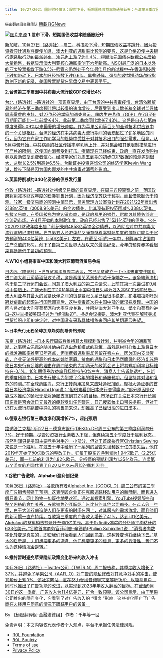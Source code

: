 ```yaml
---
title: 10/27/2021 国际财经快讯：股市下滑，短期国债收益率随通胀跃升；台湾第三季度因中共病毒大流行致GDP仅增长4%
---
```

`秘密翻译组金融团队` [轉載自GNews](https://gnews.org/zh-hans/1620860/)

![](https://assets.gnews.org/wp-content/uploads/2021/10/20211027-1.jpg)[图片来源](https://www.reuters.com/resizer/-jMHMwJ2IraoCoM0olDgzGiMrt4=/960x0/filters:quality%2880%29/cloudfront-us-east-2.images.arcpublishing.com/reuters/YYI3P5EFO5MGXHWANLP5TLOJUM.jpg)
**1.股市下滑，短期国债收益率随通胀跃升**

[新加坡，10月27日（路透社）–周三，科技股下滑，短期国债收益率跳升，因为投资者预计通胀将促使加息，澳大利亚的通胀率比预测的要高，这是价格迫使中央银行家采取行动的最新迹象。澳元也上涨了约0.4%，短期澳元国债在数据公布后被大量抛售，数据显示澳大利亚核心通胀率创下六年新高。MSCI最广泛的日本以外的亚太股票指数下跌0.5%–尽管它仍然处于今年最佳月份的过程中–在香港科技股下跌的带动下。日本的日经指数下跌0.6%。早些时候，强劲的收益推动华尔街指数创下新的记录，美国股票期货在早盘交易中表现平平。](https://www.reuters.com/business/global-markets-wrapup-1-2021-10-27/)

**2.台湾第三季度因中共病毒大流行致GDP仅增长4%**

[台北（路透社）–路透社的一项调查显示，由于台湾的中共病毒疫情，台湾依赖贸易的经济在第三季度预计将以较慢的速度增长，尽管受到出口增长和全球对半导体健康需求的支持。对27位经济学家的调查显示，国内生产总值（GDP）在7月至9月期间可能比一年前增长4%，此前第二季度同比增长7.43%。这将是自去年第四季度录得5.09%以来最慢的增长速度。作为苹果公司等巨头的全球技术供应链中的一个关键枢纽，台湾的经济在中共病毒大流行期间的表现超过了许多地区的同行，因为它在在家工作和学习的趋势中受益于对其技术出口的强劲需求。但是，从5月中旬开始，中共病毒的社区传播率罕见地上升，并对集会和其他限制措施进行了严格的限制，这使国内消费受到打击。疫情现在已经结束，政府一直在发放购物券以帮助恢复消费者信心。经济学家们对周五到期的初步GDP数据的预测差别很大，从增长2.5%到高达6.5%。台新证券投资咨询公司的经济学家Kevin Wang说，增长下降是因为国内爆发的中共病毒对消费的影响。](https://www.oann.com/taiwan-seen-growing-4-in-q3-on-pandemic-hit-but-exports-help/)

**3.英国将削减约340亿英镑的债券发行量**

[伦敦（路透社）–路透社对初级交易商的调查显示，在周三的预算案之前，英国政府将削减本财政年度的债券销售计划，因为经济复苏快于预期，而且借款额低于预测。12家一级交易商的预测中值显示，债务管理办公室将计划在2021/22年度出售2188亿英镑（3008.9亿美元）的金边债券，比其现有职权范围减少338亿英镑。初级交易商，在英国被称为金边做市商，是政府雇用的银行，帮助为其债务创造一个流动市场。在4月开始的本财政年度，政府已经出售了1531亿英镑的债券。它在2020/21财政年度出售了创纪录的4858亿英镑金边债券，以资助应对中共病毒大流行病的经济措施。世界第五大经济体的反弹意味着本财政年度的借款可能低于官方预测的400亿英镑（550亿美元）左右。在截至3月的一年中，预算赤字占国内生产总值的15%，创下了自第二次世界大战以来的最高纪录，今年的预算赤字看起来将远远低于最初的预测。](https://www.oann.com/uk-to-slash-bond-issuance-by-around-34-billion-pounds/)

**4.WTO小组将审查中国和澳大利亚葡萄酒贸易争端**

[日内瓦（路透社）–世界贸易组织周二表示，它已同意成立一个小组来审查中国对进口澳大利亚葡萄酒征收关税，这是两国关系恶化的若干争端之一。该争端解决机构于周二举行闭门会议，同意了澳大利亚的第二次请求，此前其第一次尝试在9月被中国阻止。在澳大利亚于2018年禁止中国电信巨头华为进入其5G无线网络后，澳大利亚与其最大的贸易伙伴之间的贸易紧张关系已经很不稳定，在堪培拉呼吁对冠状病毒的起源进行国际调查后，这种病毒首次在中国中部的武汉被发现。中国的回应是对澳大利亚葡萄酒和大麦征收关税，并限制澳大利亚牛肉、煤炭和葡萄的进口–这些举措被美国描述为 “经济胁迫”。根据会议摘要，澳大利亚代表在解释寻求世贸组织小组的决定时，对中国没有采取具体措施来回应其关切表示失望。](https://www.oann.com/wto-panel-to-examine-australia-china-wine-dispute-trade-source/)

**5.日本央行无视全球加息趋势削减价格预期**

[东京（路透社）–日本央行周四将维持其大规模刺激计划，并削减今年的通胀预期，这表明它无意追随其他央行退出危机模式的政策。虽然原材料价格上涨将日本的批发通胀率推至13年高点，但消费者通胀率却停留在零左右，因为国内支出疲软，企业无法将更高的成本转嫁给家庭。贫血的通胀和日本仍然脆弱的经济复苏将使日本央行有足够的理由在周四结束的为期两天的政策会议上将其短期利率目标维持在-0.1%，10年期债券收益率目标维持在0%左右。消息人士告诉路透社，在新的季度预测中，日本央行被认为削减了今年的增长和通胀预期，但坚持其对温和复苏的预测。”在全球范围内，央行正转向用加息来应对通胀加剧。摩根大通证券的首席日本经济学家Hiroshi Ugai说：”但很难看到日本央行变得鹰派，”部分原因是仅靠成本推动的通胀无法将通胀支撑到其2%的目标。市场正在关注日本央行行长黑田东彦是否会对日元最近的疲软发出任何警告，日元疲软给出口带来提振，但对于仍在大流行病痛苦中挣扎的零售商来说，却推高了已经很高的进口成本。](https://www.oann.com/boj-to-defy-global-rate-hike-trend-cut-price-outlook/)

**6.德意志银行第三季度净利润增长7%，超出预期**

[路透法兰克福10月27日 – 德意志银行(DBKGn.DE)周三公布的第三季度利润攀升7%，好于预期，尽管投资银行业务收入下降，但连续第五个季度处于赢利状态。虽然利润只是美国主要竞争对手的一小部分，但对于首席执行官Christian Sewing来说是一个胜利，在过去十年中经历了一系列的监管失误和数十亿的损失后，他在2019年开始了90亿欧元的整改工作。归属于股东的净利润为1.94亿欧元（2.25亿美元），而一年前的利润为1.82亿欧元，分析师的预期利润为1.35亿欧元。连续第五个季度的利润代表了自2012年以来最长的赢利区间。](https://www.reuters.com/business/deutsche-bank-posts-better-than-expected-q3-net-profit-2021-10-27/)

**7.谷歌广告激增，Alphabet盈利创纪录**

[10月26日（路透社）–谷歌所有者Alphabet Inc（GOOGL.O）周二公布的第三季度广告销售额高于预期，这表明该企业正在克服追踪移动用户的新限制，而且进入假日季节，网上购物一如既往地受欢迎。通过其搜索引擎、YouTube视频服务和整个网络的合作关系，谷歌销售的互联网广告比任何其他公司都多。在过去的一年里，由于大流行病迫使人们花更多的时间在网上，对其服务的需求激增，而且他们的新习惯一直在持续。谷歌第三季度的广告收入增长了41%，达到531亿美元。Alphabet的整体销售额跃升至651亿美元，高于Refinitiv追踪的分析师平均估计的633亿美元。”谷歌首席商务官菲利普-辛德勒(Philipp Schindler)说：”消费者向数字化转变是真实的，即使我们开始看到人们回到商店，这种转变也将继续下去。”基本的启示是，人们想要更多的选择，他们想要更多的信息，更多的灵活性，我们不认为这种情况会逆转。”](https://www.reuters.com/technology/google-parent-alphabet-beats-revenue-expectations-2021-10-26/)

**8.推特暂时避免苹果隐私政策变化带来的收入冲击**

[10月26日（路透社）–Twitter公司（TWTR.N）周二报告称，其季度收入增长了37%，并避免了苹果公司（AAPL.O）对广告的隐私修改对其竞争对手的冲击，使其股价上涨3%。该社交网站一直在努力增加音频聊天室等新功能，以吸引用户，同时也推出了广告功能的改进，以实现到2023年年收入翻番的目标。在截至9月30日的这一季度，广告收入为11.4亿美元，符合一致预期。该公司表示，由于苹果公司推出的隐私变化，它看到了对广告收入的 “适度 “影响，这些变化阻止了广告商在未经用户同意的情况下跟踪用户的设备。](https://www.reuters.com/technology/twitter-falls-short-user-estimates-avoids-hit-apple-privacy-changes-2021-10-26/)

By 【秘密翻译组-金融法律组】
作者：千年等一回

 

免责声明：本文内容仅代表作者个人观点，平台不承担任何法律风险。

- [ROL Foundation](https://rolfoundation.org/)
- [ROL Society](https://rolsociety.org/)
- [Terms of use](https://gnews.org/terms-of-use-3/)
- [Privacy Policy](https://gnews.org/privacy-policy/)
